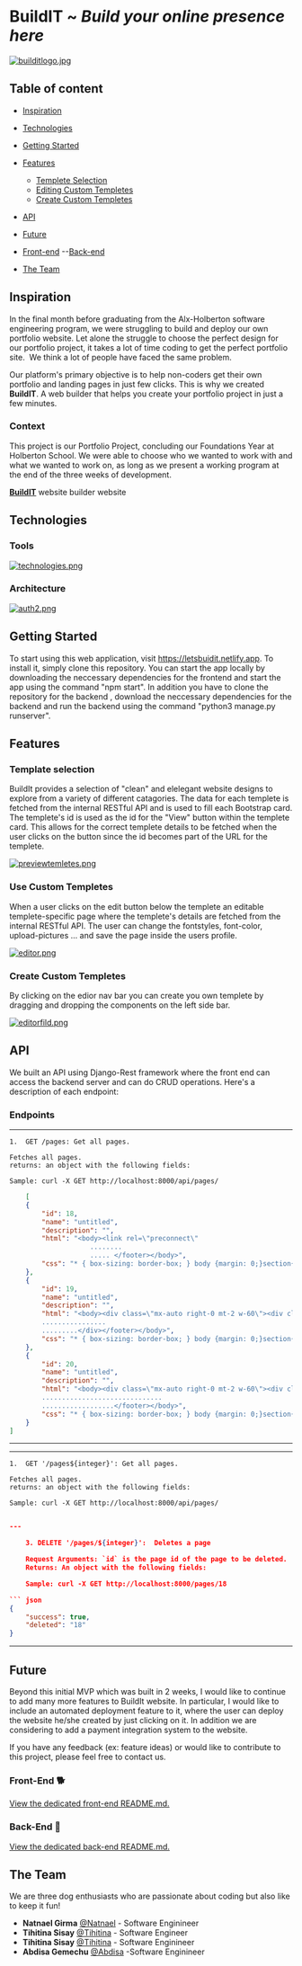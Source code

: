 # BuildIT ~ *Build your online presence here*
[![builditlogo.jpg](https://i.postimg.cc/V6cbFp1p/builditlogo.jpg)](https://postimg.cc/rdQmVhDN)

## Table of content

- [Inspiration](#inspiration)
- [Technologies](#technologies)
- [Getting Started](#getting-started)
- [Features](#features)
    - [Templete Selection](#templete-selection)
    - [Editing Custom Templetes](#editing-custom-templetes)
    - [Create Custom Templetes](#create-custom-templetes)
    
- [API](#API)
- [Future](#future)
- [Front-end](#front-end)
--[Back-end](#back-end)
- [The Team](#the-team)

## Inspiration
In the final month before graduating from the Alx-Holberton software engineering program, we were struggling to build and deploy our own portfolio website. Let alone the struggle to choose the perfect design for our portfolio project, it takes a lot of time coding to get the perfect portfolio site.  We think a lot of people have faced the same problem.

Our platform's primary objective is to help non-coders get their own portfolio and landing pages in just few clicks. This is why we created **BuildIT**. A web builder that helps you create your portfolio project in just a few minutes.

### Context
This project is our Portfolio Project, concluding our Foundations Year at Holberton School. We were able to choose who we wanted to work with and what we wanted to work on, as long as we present a working program at the end of the three weeks of development.

[**BuildIT**](https://letsbuidit.netlify.app/) website builder website 

## Technologies
### Tools

[![technologies.png](https://i.postimg.cc/R0jNZnZY/technologies.png)](https://postimg.cc/McmWsHR0)
### Architecture

[![auth2.png](https://i.postimg.cc/PqpBM8JP/auth2.png)](https://postimg.cc/67KjWqdX)



## Getting Started

To start using this web application, visit https://letsbuidit.netlify.app. To install it, simply clone this repository. You can start the app locally by downloading the neccessary dependencies for the frontend and start the app using the command "npm start". In addition you have to clone the repository for the backend , download the neccessary dependencies for the backend and run the backend using the command "python3 manage.py runserver".

## Features

### **Template selection**

BuildIt provides a selection of "clean" and elelegant website designs to explore from a variety of different catagories. The data for each templete is fetched from the internal RESTful API and is used to fill each Bootstrap card. The templete's id is used as the id for the "View" button within the templete card. This allows for the correct templete details to be fetched when the user clicks on the button since the id becomes part of the URL for the templete.

[![previewtemletes.png](https://i.postimg.cc/yY3WqBvm/previewtemletes.png)](https://postimg.cc/kB97KrrG)

### **Use Custom Templetes**

When a user clicks on the edit button below the templete an editable templete-specific page where the templete's details are fetched from the internal RESTful API.
The user can change the fontstyles, font-color, upload-pictures ... and save the page inside the users profile.

[![editor.png](https://i.postimg.cc/2j4t89TP/editor.png)](https://postimg.cc/7bZ9KVFV)

### **Create Custom Templetes**
By clicking on the edior nav bar you can create you own templete by dragging and dropping the components on the left side bar.

[![editorfild.png](https://i.postimg.cc/vBg3jdGN/editorfild.png)](https://postimg.cc/KkbPkwkP)



## API

We built an API using Django-Rest framework where the front end can access the backend server and  can do CRUD operations. Here's a description of each endpoint:

### Endpoints
---
    1.  GET /pages: Get all pages.

    Fetches all pages.
    returns: an object with the following fields:

    Sample: curl -X GET http://localhost:8000/api/pages/
    
``` json
    [
    {
        "id": 18,
        "name": "untitled",
        "description": "",
        "html": "<body><link rel=\"preconnect\" 
                    ........
                    ..... </footer></body>",
        "css": "* { box-sizing: border-box; } body {margin: 0;}section{font-family:Poppins, sans-serif;}#ivhzpl{background-image:url(https://images.unsplash.com/photo-1642427749670-f20e2e76ed8c?auto=format&fit=crop&w=880&q=80);}"
    },
    {
        "id": 19,
        "name": "untitled",
        "description": "",
        "html": "<body><div class=\"mx-auto right-0 mt-2 w-60\"><div class=\"bg-white rounded overflow-hidden shadow-lg\"><div class=\"text-center p-6 bg-gray-800 border-b\">\r\n
        ................
        .........</div></footer></body>",
        "css": "* { box-sizing: border-box; } body {margin: 0;}section{font-family:Poppins, sans-serif;}#i9rjso{background-image:url(https://images.unsplash.com/photo-1642427749670-f20e2e76ed8c?auto=format&fit=crop&w=880&q=80);}"
    },
    {
        "id": 20,
        "name": "untitled",
        "description": "",
        "html": "<body><div class=\"mx-auto right-0 mt-2 w-60\"><div class=\"bg-white rounded overflow-hidden shadow-lg\"><div class=\"text-center p-6 bg-gray-800 border-b\">\r\n.............
        ..............................
        ..................</footer></body>",
        "css": "* { box-sizing: border-box; } body {margin: 0;}section{font-family:Poppins, sans-serif;}#i9rjso{background-image:url(https://images.unsplash.com/photo-1642427749670-f20e2e76ed8c?auto=format&fit=crop&w=880&q=80);}"
    }
]
```
---

---
    1.  GET '/pages${integer}': Get all pages.

    Fetches all pages.
    returns: an object with the following fields:

    Sample: curl -X GET http://localhost:8000/api/pages/
    
``` json

---

    3. DELETE '/pages/${integer}':  Deletes a page

    Request Arguments: `id` is the page id of the page to be deleted.
    Returns: An object with the following fields:

    Sample: curl -X GET http://localhost:8000/pages/18

``` json
{
    "success": true,
    "deleted": "18"
}
```
---
     
## Future

Beyond this initial MVP which was built in 2 weeks, I would like to continue to add many more features to BuildIt website. In particular, I would like to include an automated deployment feature to it, where the user can deploy the website  he/she created by just clicking on it. In addition we are considering to add a payment integration system to the website. 

If you have any feedback (ex: feature ideas) or would like to contribute to this project, please feel free to contact us.

### Front-End :dog2:

[View the dedicated front-end README.md.](./frontend)

### Back-End :feet:

[View the dedicated back-end README.md.](https://github.com/abdisag1/builditproduction#readme)

## The Team
We are three dog enthusiasts who are passionate about coding but also like to keep it fun!

* **Natnael Girma** [@Natnael](https://) - Software Enginineer
* **Tihitina Sisay** [@Tihitina](https://) - Software Engineer
* **Tihitina Sisay** [@Tihitina]() - Software Enginineer
* **Abdisa Gemechu** [@Abdisa](https://linkedin/abdisa-gemechu) -Software Enginineer
